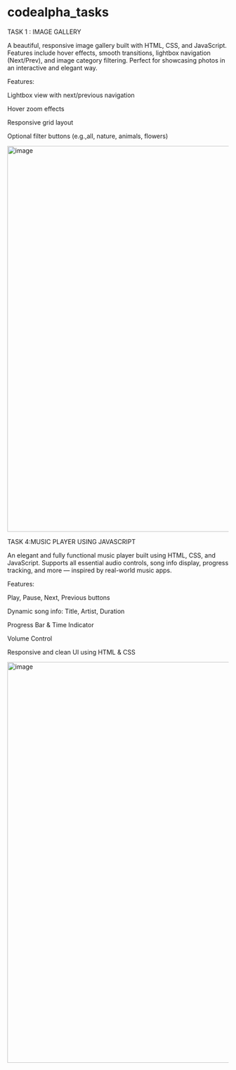 # codealpha_tasks

TASK 1 : IMAGE GALLERY

A beautiful, responsive image gallery built with HTML, CSS, and JavaScript. Features include hover effects, smooth transitions, lightbox navigation (Next/Prev), and image category filtering. Perfect for showcasing photos in an interactive and elegant way.

Features:

Lightbox view with next/previous navigation

Hover zoom effects

Responsive grid layout

Optional filter buttons (e.g.,all, nature, animals, flowers)

<img width="1898" height="877" alt="image" src="https://github.com/user-attachments/assets/02f8dc6c-8f55-42e1-a959-7420770837a5" />


TASK 4:MUSIC PLAYER USING JAVASCRIPT

An elegant and fully functional music player built using HTML, CSS, and JavaScript. Supports all essential audio controls, song info display, progress tracking, and more — inspired by real-world music apps.

 Features:
 
 Play, Pause, Next, Previous buttons
 
 Dynamic song info: Title, Artist, Duration
 
 Progress Bar & Time Indicator
 
 Volume Control
 
 Responsive and clean UI using HTML & CSS

 <img width="1918" height="911" alt="image" src="https://github.com/user-attachments/assets/5014e11b-962e-4d76-b573-305b3e838297" />
